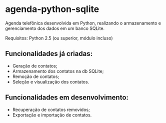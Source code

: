 # agenda-python-sqlite
Agenda telefônica desenvolvida em Python, realizando o armazenamento e gerenciamento dos dados em um banco SQLite.

Requisitos: Python 2.5 (ou superior, módulo incluso)

## Funcionalidades já criadas:

- Geração de contatos;
- Armazenamento dos contatos na db SQLite;
- Remoção de contatos;
- Seleção e visualização dos contatos.

## Funcionalidades em desenvolvimento:

- Recuperação de contatos removidos;
- Exportação e importação de contatos.

